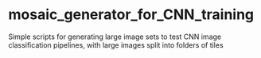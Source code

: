 # mosaic_generator_for_CNN_training
Simple scripts for generating large image sets to test CNN image classification pipelines, with large images split into folders of tiles
